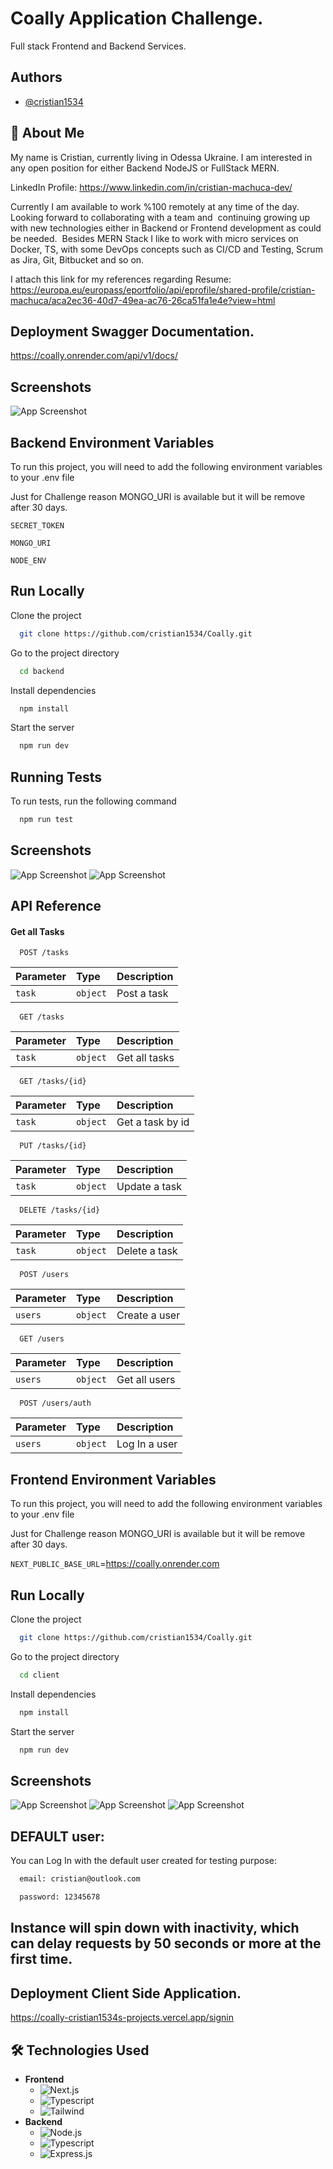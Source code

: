 
# Coally Application Challenge.

Full stack Frontend and Backend Services.






## Authors

- [@cristian1534](https://github.com/cristian1534)


## 🚀 About Me
My name is Cristian, currently living in Odessa Ukraine. I am interested in any open position for either Backend NodeJS or FullStack MERN.

LinkedIn Profile: https://www.linkedin.com/in/cristian-machuca-dev/


Currently I am available to work %100 remotely at any time of the day. Looking forward to collaborating with a team and 
continuing growing up with new technologies either in Backend or Frontend development as could be needed. 
Besides MERN Stack I like to work with micro services on Docker, TS, with some DevOps concepts such as CI/CD and Testing, Scrum as Jira, Git, Bitbucket and so on.

I attach this link for my references regarding Resume: 
https://europa.eu/europass/eportfolio/api/eprofile/shared-profile/cristian-machuca/aca2ec36-40d7-49ea-ac76-26ca51fa1e4e?view=html



## Deployment Swagger Documentation.

https://coally.onrender.com/api/v1/docs/

## Screenshots

![App Screenshot](https://res.cloudinary.com/dutafv5us/image/upload/v1735557768/tr5gyfiqap8nfrabinor.png)


## Backend Environment Variables

To run this project, you will need to add the following environment variables to your .env file

Just for Challenge reason MONGO_URI is available but it will be remove after 30 days.

`SECRET_TOKEN`

`MONGO_URI`

`NODE_ENV`



## Run Locally

Clone the project

```bash
  git clone https://github.com/cristian1534/Coally.git
```

Go to the project directory

```bash
  cd backend
```

Install dependencies

```bash
  npm install
```

Start the server

```bash
  npm run dev
```


## Running Tests

To run tests, run the following command

```bash
  npm run test
```


## Screenshots

![App Screenshot](https://res.cloudinary.com/dutafv5us/image/upload/v1735557967/y3avn1ydll7n2viko0fy.png)
![App Screenshot](https://res.cloudinary.com/dutafv5us/image/upload/v1735558080/vfvc2rmx3jyhde5dzwsx.png)


## API Reference

#### Get all Tasks
```http
  POST /tasks
```

| Parameter | Type     | Description                |
| :-------- | :------- | :------------------------- |
| `task` | `object` | Post a task|

```http
  GET /tasks
```

| Parameter | Type     | Description                |
| :-------- | :------- | :------------------------- |
| `task` | `object` | Get all tasks|

```http
  GET /tasks/{id}
```

| Parameter | Type     | Description                |
| :-------- | :------- | :------------------------- |
| `task` | `object` | Get a task by id|

```http
  PUT /tasks/{id}
```

| Parameter | Type     | Description                |
| :-------- | :------- | :------------------------- |
| `task` | `object` | Update a task|

```http
  DELETE /tasks/{id}
```

| Parameter | Type     | Description                |
| :-------- | :------- | :------------------------- |
| `task` | `object` | Delete a task|

```http
  POST /users
```

| Parameter | Type     | Description                |
| :-------- | :------- | :------------------------- |
| `users` | `object` | Create a user|

```http
  GET /users
```

| Parameter | Type     | Description                |
| :-------- | :------- | :------------------------- |
| `users` | `object` | Get all users|

```http
  POST /users/auth
```

| Parameter | Type     | Description                |
| :-------- | :------- | :------------------------- |
| `users` | `object` | Log In a user|

## Frontend Environment Variables

To run this project, you will need to add the following environment variables to your .env file

Just for Challenge reason MONGO_URI is available but it will be remove after 30 days.

`NEXT_PUBLIC_BASE_URL`=https://coally.onrender.com



## Run Locally

Clone the project

```bash
  git clone https://github.com/cristian1534/Coally.git
```

Go to the project directory

```bash
  cd client
```

Install dependencies

```bash
  npm install
```

Start the server

```bash
  npm run dev
```

## Screenshots

![App Screenshot](https://res.cloudinary.com/dutafv5us/image/upload/v1735558854/gqr6do5vypoim6xh43iu.png)
![App Screenshot](https://res.cloudinary.com/dutafv5us/image/upload/v1735558928/qch9ucyxxmv0ewmgvbnc.png)
![App Screenshot](https://res.cloudinary.com/dutafv5us/image/upload/v1735558975/hegbukhjrspumyeaglbc.png)

## DEFAULT user:

You can Log In with the default user created for testing purpose:


```bash
  email: cristian@outlook.com
```
```bash
  password: 12345678
```
##  Instance will spin down with inactivity, which can delay requests by 50 seconds or more at the first time.


## Deployment Client Side Application.

https://coally-cristian1534s-projects.vercel.app/signin

## 🛠️ Technologies Used
- **Frontend**
  - ![Next.js](https://img.shields.io/badge/Next.js-000?logo=next.js&logoColor=white&style=for-the-badge)
  - ![Typescript](https://img.shields.io/badge/Typescript-000?logo=typescript&logoColor=white&style=for-the-badge)
  - ![Tailwind](https://img.shields.io/badge/Tailwind-000?logo=tailwind&logoColor=white&style=for-the-badge)
- **Backend**
  - ![Node.js](https://img.shields.io/badge/Node.js-339933?logo=node.js&logoColor=white&style=for-the-badge)
  - ![Typescript](https://img.shields.io/badge/Typescript-000?logo=typescript&logoColor=white&style=for-the-badge)
  - ![Express.js](https://img.shields.io/badge/Express.js-000000?logo=express&logoColor=white&style=for-the-badge)
